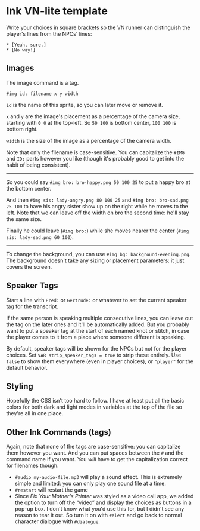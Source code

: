 # Ink VN-lite template

Write your choices in square brackets so the VN runner can distinguish the player's lines from the NPCs' lines:

```
* [Yeah, sure.]
* [No way!]
```


## Images

The image command is a tag.

`#img id: filename x y width`

`id` is the name of this sprite, so you can later move or remove it.

`x` and `y` are the image's placement as a percentage of the camera size, starting with `0 0` at the top-left. So `50 100` is bottom center, `100 100` is bottom right.

`width` is the size of the image as a percentage of the camera width.

Note that only the filename is case-sensitive. You can capitalize the `#IMG` and `ID:` parts however you like (though it's probably good to get into the habit of being consistent).

-----

So you could say `#img bro: bro-happy.png 50 100 25` to put a happy bro at the bottom center.

And then `#img sis: lady-angry.png 80 100 25` and `#img bro: bro-sad.png 25 100` to have his angry sister show up on the right while he moves to the left. Note that we can leave off the width on bro the second time: he'll stay the same size.

Finally he could leave (`#img bro:`) while she moves nearer the center (`#img sis: lady-sad.png 60 100`).

-----

To change the background, you can use `#img bg: background-evening.png`. The background doesn't take any sizing or placement parameters: it just covers the screen.


## Speaker Tags

Start a line with `Fred:` or `Gertrude:` or whatever to set the current speaker tag for the transcript.

If the same person is speaking multiple consecutive lines, you can leave out the tag on the later ones and it'll be automatically added. But you probably want to put a speaker tag at the start of each named knot or stitch, in case the player comes to it from a place where someone different is speaking.

By default, speaker tags will be shown for the NPCs but not for the player choices. Set `VAR strip_speaker_tags = true` to strip these entirely. Use `false` to show them everywhere (even in player choices), or `"player"` for the default behavior.


## Styling

Hopefully the CSS isn't too hard to follow. I have at least put all the basic colors for both dark and light modes in variables at the top of the file so they're all in one place.


## Other Ink Commands (tags)

Again, note that none of the tags are case-sensitive: you can capitalize them however you want. And you can put spaces between the `#` and the command name if you want. You *will* have to get the capitalization correct for filenames though.

* `#audio my-audio-file.mp3` will play a sound effect. This is extremely simple and limited: you can only play one sound file at a time.
* `#restart` will restart the game
* Since _Fix Your Mother's Printer_ was styled as a video call app, we added the option to turn off the “video” and display the choices as buttons in a pop-up box. I don't know what you'd use this for, but I didn't see any reason to tear it out. So turn it on with `#alert` and go back to normal character dialogue with `#dialogue`.
